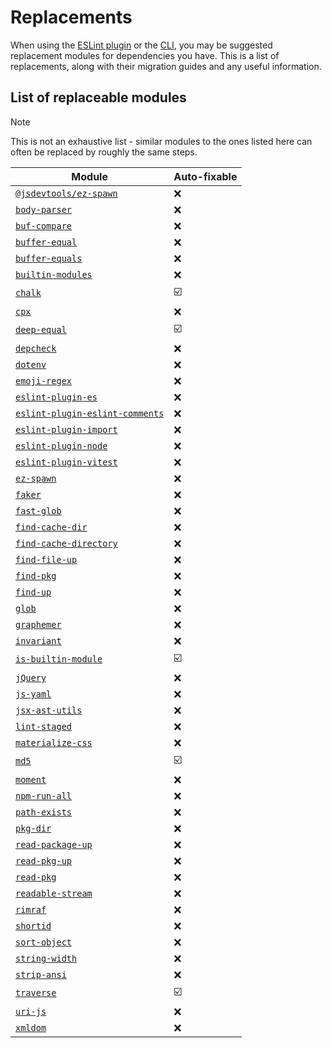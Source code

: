 # Replacements

When using the [ESLint plugin](https://github.com/es-tooling/eslint-plugin-depend) or the [CLI](https://github.com/e18e/cli), you may be suggested replacement modules for dependencies you have. This is a list of replacements, along with their migration guides and any useful information.

## List of replaceable modules

> [!NOTE]
> This is not an exhaustive list - similar modules to the ones listed here can often be replaced by roughly the same steps.

| Module | Auto-fixable |
| -- | -- |
| [`@jsdevtools/ez-spawn`](./replacement-guides/ez-spawn.md) | :x: |
| [`body-parser`](./replacement-guides/body-parser.md) | :x: |
| [`buf-compare`](./replacement-guides/buf-compare.md) | :x: |
| [`buffer-equal`](./replacement-guides/buffer-equal.md) | :x: |
| [`buffer-equals`](./replacement-guides/buffer-equals.md) | :x: |
| [`builtin-modules`](./replacement-guides/builtin-modules.md) | :x: |
| [`chalk`](./replacement-guides/chalk.md) | :ballot_box_with_check: |
| [`cpx`](./replacement-guides/cpx.md) | :x: |
| [`deep-equal`](./replacement-guides/deep-equal.md) | :ballot_box_with_check: |
| [`depcheck`](./replacement-guides/depcheck.md) | :x: |
| [`dotenv`](./replacement-guides/dotenv.md) | :x: |
| [`emoji-regex`](./replacement-guides/emoji-regex.md) | :x: |
| [`eslint-plugin-es`](./replacement-guides/eslint-plugin-es.md) | :x: |
| [`eslint-plugin-eslint-comments`](./replacement-guides/eslint-plugin-eslint-comments.md) | :x: |
| [`eslint-plugin-import`](./replacement-guides/eslint-plugin-import.md) | :x: |
| [`eslint-plugin-node`](./replacement-guides/eslint-plugin-node.md) | :x: |
| [`eslint-plugin-vitest`](./replacement-guides/eslint-plugin-vitest.md) | :x: |
| [`ez-spawn`](./replacement-guides/ez-spawn.md) | :x: |
| [`faker`](./replacement-guides/faker.md) | :x: |
| [`fast-glob`](./replacement-guides/fast-glob.md) | :x: |
| [`find-cache-dir`](./replacement-guides/find-cache-dir.md) | :x: |
| [`find-cache-directory`](./replacement-guides/find-cache-directory.md) | :x: |
| [`find-file-up`](./replacement-guides/find-file-up.md) | :x: |
| [`find-pkg`](./replacement-guides/find-pkg.md) | :x: |
| [`find-up`](./replacement-guides/find-up.md) | :x: |
| [`glob`](./replacement-guides/glob.md) | :x: |
| [`graphemer`](./replacement-guides/graphemer.md) | :x: |
| [`invariant`](./replacement-guides/invariant.md) | :x: |
| [`is-builtin-module`](./replacement-guides/is-builtin-module.md) | :ballot_box_with_check: |
| [`jQuery`](./replacement-guides/jquery.md) | :x: |
| [`js-yaml`](./replacement-guides/js-yaml.md) | :x: |
| [`jsx-ast-utils`](./replacement-guides/jsx-ast-utils.md) | :x: |
| [`lint-staged`](./replacement-guides/lint-staged.md) | :x: |
| [`materialize-css`](./replacement-guides/materialize-css.md) | :x: |
| [`md5`](./replacement-guides/md5.md) | :ballot_box_with_check: |
| [`moment`](./replacement-guides/moment.md) | :x: |
| [`npm-run-all`](./replacement-guides/npm-run-all.md) | :x: |
| [`path-exists`](./replacement-guides/path-exists.md) | :x: |
| [`pkg-dir`](./replacement-guides/pkg-dir.md) | :x: |
| [`read-package-up`](./replacement-guides/read-package-up.md) | :x: |
| [`read-pkg-up`](./replacement-guides/read-pkg-up.md) | :x: |
| [`read-pkg`](./replacement-guides/read-pkg.md) | :x: |
| [`readable-stream`](./replacement-guides/readable-stream.md) | :x: |
| [`rimraf`](./replacement-guides/rimraf.md) | :x: |
| [`shortid`](./replacement-guides/shortid.md) | :x: |
| [`sort-object`](./replacement-guides/sort-object.md) | :x: |
| [`string-width`](./replacement-guides/string-width.md) | :x: |
| [`strip-ansi`](./replacement-guides/strip-ansi.md) | :x: |
| [`traverse`](./replacement-guides/traverse.md) | :ballot_box_with_check: |
| [`uri-js`](./replacement-guides/uri-js.md) | :x: |
| [`xmldom`](./replacement-guides/xmldom.md) | :x: |

